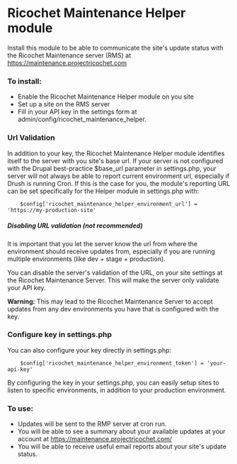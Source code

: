 # Ricochet Maintenance Helper module

Install this module to be able to communicate the site's update status
with the Ricochet Maintenance server (RMS) at https://maintenance.projectricochet.com

### To install:

- Enable the Ricochet Maintenance Helper module on you site
- Set up a site on the RMS server
- Fill in your API key in the settings form at admin/config/ricochet_maintenance_helper.

### Url Validation
In addition to your key, the Ricochet Maintenance Helper module identifies itself to the server with you site's base url.
If your server is not configured with the Drupal best-practice $base_url parameter in settings.php,
your server will not always be able to report current environment url, especially if Drush is running Cron.
If this is the case for you, the module's reporting URL can be set specifically for the Helper module in settings.php with:

        $config['ricochet_maintenance_helper_environment_url'] = 'https://my-production-site'

##### Disabling URL validation (not recommended)
It is important that you let the server know the url from where the environment should receive updates from,
especially if you are running multiple environments (like dev + stage + production).

You can disable the server's validation of the URL, on your site settings at the Ricochet Maintenance Server.
This will make the server only validate your API key.

**Warning:** This may lead to the Ricochet Maintenance Server to accept updates from any dev environments you have that is configured with the key.

### Configure key in settings.php
You can also configure your key directly in settings.php:

        $config['ricochet_maintenance_helper_environment_token'] = 'your-api-key'

By configuring the key in your settings.php, you can easily setup sites to listen to specific environments, in addition to your production environment.

### To use:
- Updates will be sent to the RMP server at cron run.
- You will be able to see a summary about your available updates at your account at https://maintenance.projectricochet.com/
- You will be able to receive useful email reports about your site's update status.
